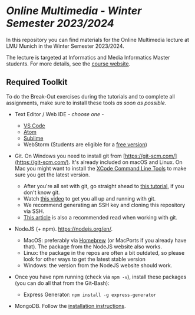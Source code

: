 # _Online Multimedia - Winter Semester 2023/2024_

In this repository you can find materials for the Online Multimedia lecture
at LMU Munich in the Winter Semester 2023/2024.

The lecture is targeted at Informatics and Media Informatics Master students.
For more details, see the [course website](http://www.medien.ifi.lmu.de/lehre/ws2223/omm/).

## Required Toolkit

To do the Break-Out exercises during the tutorials and to complete all assignments, make sure to install these tools *as soon as possible*.

- Text Editor / Web IDE *- choose one -*
  - [VS Code](https://code.visualstudio.com/download)
  - [Atom](https://atom.io/)
  - [Sublime](https://www.sublimetext.com/)
  - WebStorm (Students are eligible for a [free version](https://www.jetbrains.com/shop/eform/students))

- Git. On Windows you need to install git from [https://git-scm.com/](https://git-scm.com/). It's already included on macOS and Linux. On Mac you might want to install the [XCode Command Line Tools](http://railsapps.github.io/xcode-command-line-tools.html) to make sure you get the latest version.
    - After you're all set with git, go straight ahead to [this tutorial](https://rogerdudler.github.io/git-guide/), if you don't know git.
    - Watch [this video](https://www.youtube.com/watch?v=Y9XZQO1n_7c) to get you all up and running with git.
    - We recommend generating an SSH key and cloning this repository via SSH.
    - [This article](https://chris.beams.io/posts/git-commit/) is also a recommended read when working with git.

- NodeJS (+ npm). https://nodejs.org/en/.
    - MacOS: preferably via [Homebrew](https://brew.sh/) (or MacPorts if you already have that).  The package from the NodeJS website also works.
    - Linux: the package in the repos are often a bit outdated, so please look for other ways to get the latest stable version
    - Windows: the version from the NodeJS website should work.
- Once you have npm running (check via `npm -v`), install these packages (you can do all that from the Git-Bash):
  - Express Generator: `npm install -g express-generator`

- MongoDB. Follow the [installation instructions](https://docs.mongodb.com/manual/installation/).



